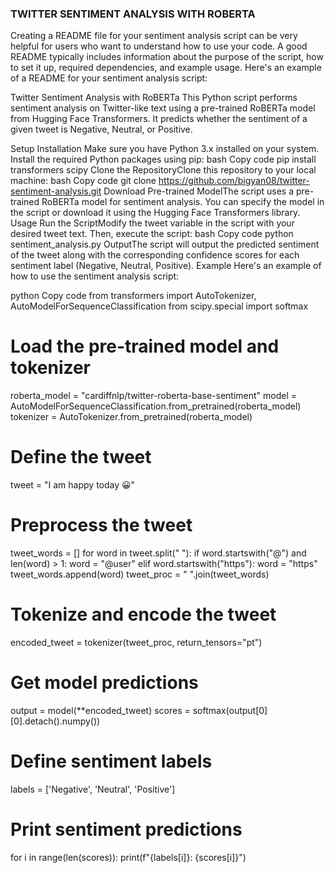 ### TWITTER SENTIMENT ANALYSIS WITH ROBERTA
Creating a README file for your sentiment analysis script can be very helpful for users who want to understand how to use your code. A good README typically includes information about the purpose of the script, how to set it up, required dependencies, and example usage. Here's an example of a README for your sentiment analysis script:

Twitter Sentiment Analysis with RoBERTa
This Python script performs sentiment analysis on Twitter-like text using a pre-trained RoBERTa model from Hugging Face Transformers. It predicts whether the sentiment of a given tweet is Negative, Neutral, or Positive.

Setup
Installation
Make sure you have Python 3.x installed on your system.
Install the required Python packages using pip:
bash
Copy code
pip install transformers scipy
Clone the RepositoryClone this repository to your local machine:
bash
Copy code
git clone https://github.com/bigyan08/twitter-sentiment-analysis.git
Download Pre-trained ModelThe script uses a pre-trained RoBERTa model for sentiment analysis. You can specify the model in the script or download it using the Hugging Face Transformers library.
Usage
Run the ScriptModify the tweet variable in the script with your desired tweet text. Then, execute the script:
bash
Copy code
python sentiment_analysis.py
OutputThe script will output the predicted sentiment of the tweet along with the corresponding confidence scores for each sentiment label (Negative, Neutral, Positive).
Example
Here's an example of how to use the sentiment analysis script:

python
Copy code
from transformers import AutoTokenizer, AutoModelForSequenceClassification
from scipy.special import softmax

# Load the pre-trained model and tokenizer
roberta_model = "cardiffnlp/twitter-roberta-base-sentiment"
model = AutoModelForSequenceClassification.from_pretrained(roberta_model)
tokenizer = AutoTokenizer.from_pretrained(roberta_model)

# Define the tweet
tweet = "I am happy today 😀"

# Preprocess the tweet
tweet_words = []
for word in tweet.split(" "):
    if word.startswith("@") and len(word) > 1:
        word = "@user"
    elif word.startswith("https"):
        word = "https"
    tweet_words.append(word)
tweet_proc = " ".join(tweet_words)

# Tokenize and encode the tweet
encoded_tweet = tokenizer(tweet_proc, return_tensors="pt")

# Get model predictions
output = model(**encoded_tweet)
scores = softmax(output[0][0].detach().numpy())

# Define sentiment labels
labels = ['Negative', 'Neutral', 'Positive']

# Print sentiment predictions
for i in range(len(scores)):
    print(f"{labels[i]}: {scores[i]}")
